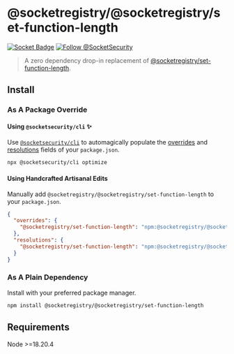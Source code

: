 # @socketregistry/@socketregistry/set-function-length

[![Socket Badge](https://socket.dev/api/badge/npm/package/@socketregistry/@socketregistry/set-function-length)](https://socket.dev/npm/package/@socketregistry/@socketregistry/set-function-length)
[![Follow @SocketSecurity](https://img.shields.io/twitter/follow/SocketSecurity?style=social)](https://twitter.com/SocketSecurity)

> A zero dependency drop-in replacement of
> [@socketregistry/set-function-length](https://www.npmjs.com/package/@socketregistry/set-function-length).

## Install

### As A Package Override

#### Using `@socketsecurity/cli` :sparkles:

Use [`@socketsecurity/cli`](https://www.npmjs.com/package/@socketsecurity/cli)
to automagically populate the
[overrides](https://docs.npmjs.com/cli/v9/configuring-npm/package-json#overrides)
and [resolutions](https://yarnpkg.com/configuration/manifest#resolutions) fields
of your `package.json`.

```sh
npx @socketsecurity/cli optimize
```

#### Using Handcrafted Artisanal Edits

Manually add `@socketregistry/@socketregistry/set-function-length` to your
`package.json`.

```json
{
  "overrides": {
    "@socketregistry/set-function-length": "npm:@socketregistry/@socketregistry/set-function-length@^1"
  },
  "resolutions": {
    "@socketregistry/set-function-length": "npm:@socketregistry/@socketregistry/set-function-length@^1"
  }
}
```

### As A Plain Dependency

Install with your preferred package manager.

```sh
npm install @socketregistry/@socketregistry/set-function-length
```

## Requirements

Node &gt;=18.20.4
